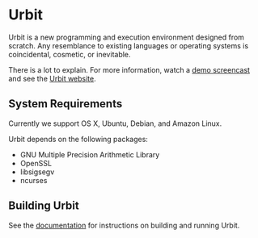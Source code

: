 Urbit
=====

Urbit is a new programming and execution environment designed from scratch. Any
resemblance to existing languages or operating systems is coincidental,
cosmetic, or inevitable.

There is a lot to explain. For more information, watch a [demo screencast][1]
and see the [Urbit website][2].

System Requirements
-------------------

Currently we support OS X, Ubuntu, Debian, and Amazon Linux.

Urbit depends on the following packages:

-  GNU Multiple Precision Arithmetic Library
-  OpenSSL
-  libsigsegv
-  ncurses

Building Urbit
--------------

See the [documentation][3] for instructions on building and running Urbit.

[1]: http://vimeo.com/75312418
[2]: http://www.urbit.org/
[3]: http://www.urbit.org/2013/08/22/Chapter-1-arvo.html
